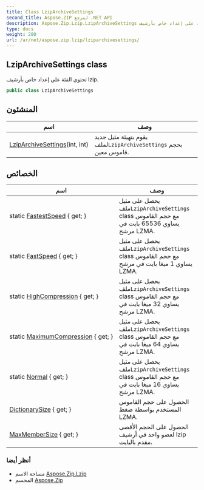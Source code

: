 ```yaml
---
title: Class LzipArchiveSettings
second_title: Aspose.ZIP لمرجع .NET API
description: Aspose.Zip.Lzip.LzipArchiveSettings فصل. تحتوي الفئة على إعداد خاص بأرشيف lzip.
type: docs
weight: 280
url: /ar/net/aspose.zip.lzip/lziparchivesettings/
---
```

## LzipArchiveSettings class

تحتوي الفئة على إعداد خاص بأرشيف lzip.

```csharp
public class LzipArchiveSettings
```

## المنشئون

| اسم | وصف |
| --- | --- |
| [LzipArchiveSettings](lziparchivesettings/)(int, int) | يقوم بتهيئة مثيل جديد لملف`LzipArchiveSettings` بحجم قاموس معين. |

## الخصائص

| اسم | وصف |
| --- | --- |
| static [FastestSpeed](../../aspose.zip.lzip/lziparchivesettings/fastestspeed/) { get; } | يحصل على مثيل ملف`LzipArchiveSettings` class مع حجم القاموس يساوي 65536 بايت في مرشح LZMA. |
| static [FastSpeed](../../aspose.zip.lzip/lziparchivesettings/fastspeed/) { get; } | يحصل على مثيل ملف`LzipArchiveSettings` class مع حجم القاموس يساوي 1 ميغا بايت في مرشح LZMA. |
| static [HighCompression](../../aspose.zip.lzip/lziparchivesettings/highcompression/) { get; } | يحصل على مثيل ملف`LzipArchiveSettings` class مع حجم القاموس يساوي 32 ميغا بايت في مرشح LZMA. |
| static [MaximumCompression](../../aspose.zip.lzip/lziparchivesettings/maximumcompression/) { get; } | يحصل على مثيل ملف`LzipArchiveSettings` class مع حجم القاموس يساوي 64 ميغا بايت في مرشح LZMA. |
| static [Normal](../../aspose.zip.lzip/lziparchivesettings/normal/) { get; } | يحصل على مثيل ملف`LzipArchiveSettings` class مع حجم القاموس يساوي 16 ميغا بايت في مرشح LZMA. |
| [DictionarySize](../../aspose.zip.lzip/lziparchivesettings/dictionarysize/) { get; } | الحصول على حجم القاموس المستخدم بواسطة ضغط LZMA. |
| [MaxMemberSize](../../aspose.zip.lzip/lziparchivesettings/maxmembersize/) { get; } | الحصول على الحجم الأقصى لعضو واحد في أرشيف lzip مقدم بالبايت. |

### أنظر أيضا

* مساحة الاسم [Aspose.Zip.Lzip](../../aspose.zip.lzip/)
* المجسم [Aspose.Zip](../../)


